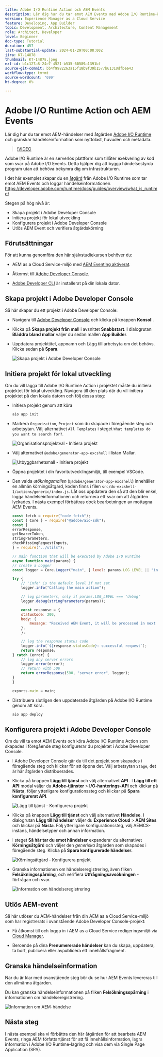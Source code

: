 ```yaml
---
title: Adobe I/O Runtime Action och AEM Events
description: Lär dig hur du tar emot AEM Events med Adobe I/O Runtime-åtgärd och granskar händelseinformation som nyttolast, rubriker och metadata.
version: Experience Manager as a Cloud Service
feature: Developing, App Builder
topic: Development, Architecture, Content Management
role: Architect, Developer
level: Beginner
doc-type: Tutorial
duration: 457
last-substantial-update: 2024-01-29T00:00:00Z
jira: KT-14878
thumbnail: KT-14878.jpeg
exl-id: b1c127a8-24e7-4521-b535-60589a1391bf
source-git-commit: bb4f9982263a15f18b9f39b1577b61310dfbe643
workflow-type: tm+mt
source-wordcount: '699'
ht-degree: 0%

---
```


# Adobe I/O Runtime Action och AEM Events

Lär dig hur du tar emot AEM-händelser med åtgärden [Adobe I/O Runtime](https://developer.adobe.com/runtime/docs/guides/overview/what_is_runtime/) och granskar händelseinformation som nyttolast, huvuden och metadata.

>[!VIDEO](https://video.tv.adobe.com/v/3427053?quality=12&learn=on)

Adobe I/O Runtime är en serverlös plattform som tillåter exekvering av kod som svar på Adobe I/O Events. Detta hjälper dig att bygga händelsestyrda program utan att behöva bekymra dig om infrastrukturen.

I det här exemplet skapar du en [åtgärd](https://developer.adobe.com/runtime/docs/guides/using/creating_actions/) från Adobe I/O Runtime som tar emot AEM Events och loggar händelseinformationen.
https://developer.adobe.com/runtime/docs/guides/overview/what_is_runtime/

Stegen på hög nivå är:

- Skapa projekt i Adobe Developer Console
- Initiera projekt för lokal utveckling
- Konfigurera projekt i Adobe Developer Console
- Utlös AEM Event och verifiera åtgärdskörning

## Förutsättningar

För att kunna genomföra den här självstudiekursen behöver du:

- AEM as a Cloud Service-miljö med [AEM Eventing aktiverat](https://developer.adobe.com/experience-cloud/experience-manager-apis/guides/events/#enable-aem-events-on-your-aem-cloud-service-environment).

- Åtkomst till [Adobe Developer Console](https://developer.adobe.com/developer-console/docs/guides/getting-started).

- [Adobe Developer CLI](https://developer.adobe.com/runtime/docs/guides/tools/cli_install/) är installerat på din lokala dator.

## Skapa projekt i Adobe Developer Console

Så här skapar du ett projekt i Adobe Developer Console:

- Navigera till [Adobe Developer Console](https://developer.adobe.com/) och klicka på knappen **Konsol** .

- Klicka på **Skapa projekt från mall** i avsnittet **Snabbstart**. I dialogrutan **Bläddra bland mallar** väljer du sedan mallen **App Builder**.

- Uppdatera projekttitel, appnamn och Lägg till arbetsyta om det behövs. Klicka sedan på **Spara**.

  ![Skapa projekt i Adobe Developer Console](../assets/examples/runtime-action/create-project.png)


## Initiera projekt för lokal utveckling

Om du vill lägga till Adobe I/O Runtime Action i projektet måste du initiera projektet för lokal utveckling. Navigera till den plats där du vill initiera projektet på den lokala datorn och följ dessa steg:

- Initiera projekt genom att köra

  ```bash
  aio app init
  ```

- Markera `Organization`, `Project` som du skapade i föregående steg och arbetsytan. Välj alternativet `All Templates` i steget `What templates do you want to search for?`.

  ![Organisationsprojektval - Initiera projekt](../assets/examples/runtime-action/all-templates.png)

- Välj alternativet `@adobe/generator-app-excshell` i listan Mallar.

  ![Utbyggbarhetsmall - Initiera projekt](../assets/examples/runtime-action/extensibility-template.png)

- Öppna projektet i din favoritutvecklingsmiljö, till exempel VSCode.

- Den valda _utökningsmallen_ (`@adobe/generator-app-excshell`) innehåller en allmän körningsåtgärd, koden finns i filen `src/dx-excshell-1/actions/generic/index.js`. Låt oss uppdatera den så att den blir enkel, logga händelseinformationen och returnera ett svar om att åtgärden lyckades. I nästa exempel förbättras dock bearbetningen av mottagna AEM Events.

  ```javascript
  const fetch = require("node-fetch");
  const { Core } = require("@adobe/aio-sdk");
  const {
  errorResponse,
  getBearerToken,
  stringParameters,
  checkMissingRequestInputs,
  } = require("../utils");
  
  // main function that will be executed by Adobe I/O Runtime
  async function main(params) {
  // create a Logger
  const logger = Core.Logger("main", { level: params.LOG_LEVEL || "info" });
  
  try {
      // 'info' is the default level if not set
      logger.info("Calling the main action");
  
      // log parameters, only if params.LOG_LEVEL === 'debug'
      logger.debug(stringParameters(params));
  
      const response = {
      statusCode: 200,
      body: {
          message: "Received AEM Event, it will be processed in next example",
      },
      };
  
      // log the response status code
      logger.info(`${response.statusCode}: successful request`);
      return response;
  } catch (error) {
      // log any server errors
      logger.error(error);
      // return with 500
      return errorResponse(500, "server error", logger);
  }
  }
  
  exports.main = main;
  ```

- Distribuera slutligen den uppdaterade åtgärden på Adobe I/O Runtime genom att köra.

  ```bash
  aio app deploy
  ```

## Konfigurera projekt i Adobe Developer Console

Om du vill ta emot AEM Events och köra Adobe I/O Runtime Action som skapades i föregående steg konfigurerar du projektet i Adobe Developer Console.

- I Adobe Developer Console går du till det [projekt](https://developer.adobe.com/console/projects) som skapades i föregående steg och klickar för att öppna det. Välj arbetsytan `Stage`, det är här åtgärden distribuerades.

- Klicka på knappen **Lägg till tjänst** och välj alternativet **API** . I **Lägg till ett API** modal väljer du **Adobe-tjänster** > **I/O-hanterings-API** och klickar på **Nästa**, följer ytterligare konfigurationssteg och klickar på **Spara konfigurerat API**.

  ![Lägg till tjänst - Konfigurera projekt](../assets/examples/runtime-action/add-io-management-api.png)

- Klicka på knappen **Lägg till tjänst** och välj alternativet **Händelse**. I dialogrutan **Lägg till händelser** väljer du **Experience Cloud** > **AEM Sites** och klickar på **Nästa**. Följ ytterligare konfigurationssteg, välj AEMCS-instans, händelsetyper och annan information.

- I steget **Så här tar du emot händelser** expanderar du alternativet **Körningsåtgärd** och väljer den _generiska_ åtgärden som skapades i föregående steg. Klicka på **Spara konfigurerade händelser**.

  ![Körningsåtgärd - Konfigurera projekt ](../assets/examples/runtime-action/select-runtime-action.png)

- Granska informationen om händelseregistrering, även fliken **Felsökningsspårning**, och verifiera **Utfrågningsavsökningen** - förfrågan och svar.

  ![Information om händelseregistrering](../assets/examples/runtime-action/debug-tracing-challenge-probe.png)


## Utlös AEM-event

Så här utlöser du AEM-händelser från din AEM as a Cloud Service-miljö som har registrerats i ovanstående Adobe Developer Console-projekt:

- Få åtkomst till och logga in i AEM as a Cloud Service redigeringsmiljö via [Cloud Manager](https://my.cloudmanager.adobe.com/).

- Beroende på dina **Prenumererade händelser** kan du skapa, uppdatera, ta bort, publicera eller avpublicera ett innehållsfragment.

## Granska händelseinformation

När du är klar med ovanstående steg bör du se hur AEM Events levereras till den allmänna åtgärden.

Du kan granska händelseinformationen på fliken **Felsökningsspårning** i informationen om händelseregistrering.

![Information om AEM-händelse](../assets/examples/runtime-action/aem-event-details.png)


## Nästa steg

I nästa exempel ska vi förbättra den här åtgärden för att bearbeta AEM Events, ringa AEM författartjänst för att få innehållsinformation, lagra information i Adobe I/O Runtime-lagring och visa dem via Single Page Application (SPA).
